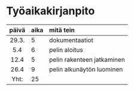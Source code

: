 # Työaikakirjanpito

| päivä | aika | mitä tein  
| :----:|:-----| :-----
| 29.3. | 5    | dokumentaatiot 
|5.4    | 6    | pelin aloitus
|12.4   | 5    | pelin rakenteen jatkaminen
|26.4   | 9    | pelin alkunäytön luominen
|Yht:   | 25    |

